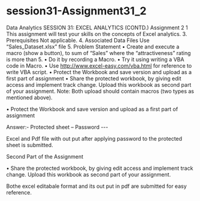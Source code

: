 # session31-Assignment31_2


Data Analytics
SESSION 31: EXCEL ANALYTICS (CONTD.)
Assignment 2
1 This assignment will test your skills on the concepts of Excel analytics. 
3. Prerequisites 
Not applicable. 
4. Associated Data Files 
Use “Sales_Dataset.xlsx” file 
5. Problem Statement 
• Create and execute a macro (show a button), to sum of “Sales” where the “attractiveness” rating is more than 5. 
• Do it by recording a Macro. 
• Try it using writing a VBA code in Macro. 
• Use http://www.excel-easy.com/vba.html for reference to write VBA script. 
• Protect the Workbook and save version and upload as a first part of assignment 
• Share the protected workbook, by giving edit access and implement track change. Upload this workbook as second part of your assignment. 
Note: Both upload should contain macros (two types as mentioned above).



• Protect the Workbook and save version and upload as a first part of assignment

Answer:-
Protected sheet – Password  ---

Excel and Pdf file with out put after applying password to the protected sheet is submitted.


Second Part of the Assignment 

• Share the protected workbook, by giving edit access and implement track change. Upload this workbook as second part of your assignment. 


Bothe excel editabale format and its out put in pdf are submitted for easy reference.

